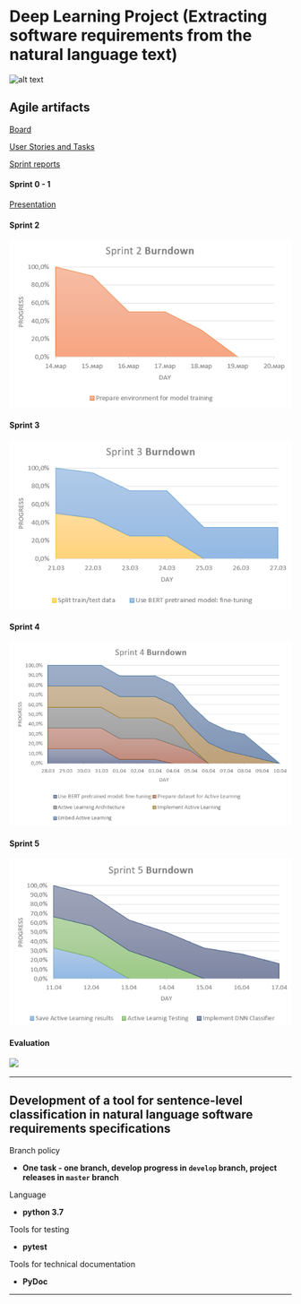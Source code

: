 # Deep Learning Project (Extracting software requirements from the natural language text)

![alt text](https://sun1-92.userapi.com/c845417/v845417961/18db8/3ahGJUU5Y54.jpg?ava=1 "Innopolis University")



## Agile artifacts

[Board](https://github.com/StepanU/deep_learning_project/projects/1)

[User Stories and Tasks](https://github.com/StepanU/deep_learning_project/issues)

[Sprint reports](https://drive.google.com/drive/folders/1uWPXtNLrJg45RR8LKI2ix-UPr1Nb8qWO?usp=sharing)

#### Sprint 0 - 1
[Presentation](https://docs.google.com/presentation/d/1TcYh_MBR9UGKt89rxWrKTFygNzyb4x9bZRcgMkH5jVQ/edit?usp=sharing)

#### Sprint 2
![Sprint 2 Burndown](/images/sprint2-burndown.png)

#### Sprint 3
![Sprint 3 Burndown](/images/sprint3-burndown.png)

#### Sprint 4
![Sprint 4 Burndown](/images/sprint4-burndown.png)

#### Sprint 5
![Sprint 5 Burndown](/images/sprint5-burndown.png)

#### Evaluation
![](https://docs.google.com/spreadsheets/d/e/2PACX-1vSHDLY6gFINy8nBgLJb81mLj9IkczivmAyML4zdw_dxAN6vNRxIOuSpkBkKgUA4ixQG_P8MFCwEXwbY/pubchart?oid=821744637&format=image[])

***

## Development of a tool for sentence-level classification in natural language software requirements specifications

Branch policy
* **One task - one branch, develop progress in `develop` branch, project releases in `master` branch**

Language 
* **python 3.7**

Tools for testing
* **pytest**
 
Tools for technical documentation
* **PyDoc**

***
